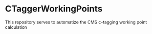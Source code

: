 # CTaggerWorkingPoints
This repository serves to automatize the CMS c-tagging working point calculation
